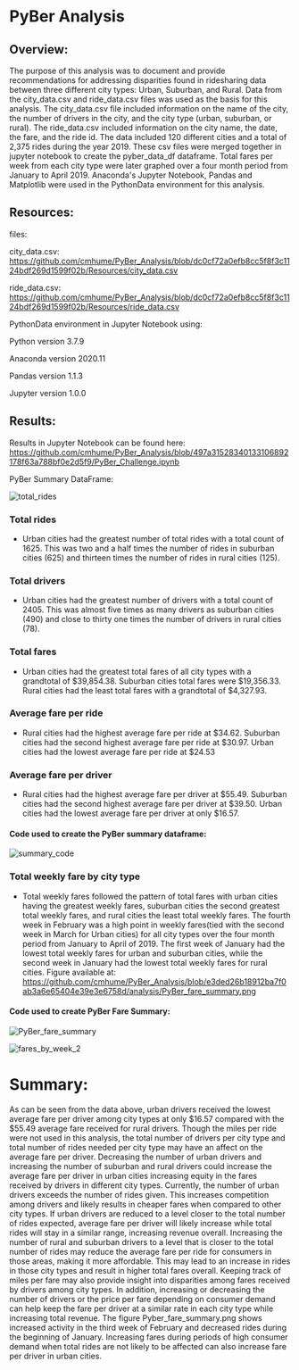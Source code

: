 # PyBer Analysis


## Overview:


The purpose of this analysis was to document and provide recommendations for addressing disparities found in ridesharing data between three different city types: Urban, Suburban, and Rural. Data from the city_data.csv and ride_data.csv files was used as the basis for this analysis.  The city_data.csv file included information on the name of the city, the number of drivers in the city, and the city type (urban, suburban, or rural).  The ride_data.csv included information on the city name, the date, the fare, and the ride id.  The data included 120 different cities and a total of 2,375 rides during the year 2019.  These csv files were merged together in jupyter notebook to create the pyber_data_df dataframe.  Total fares per week from each city type were later graphed over a four month period from January to April 2019. Anaconda's Jupyter Notebook, Pandas and Matplotlib were used in the PythonData environment for this analysis.


## Resources:


files:


city_data.csv: https://github.com/cmhume/PyBer_Analysis/blob/dc0cf72a0efb8cc5f8f3c1124bdf269d1599f02b/Resources/city_data.csv


ride_data.csv: https://github.com/cmhume/PyBer_Analysis/blob/dc0cf72a0efb8cc5f8f3c1124bdf269d1599f02b/Resources/ride_data.csv


PythonData environment in Jupyter Notebook using:


Python version 3.7.9


Anaconda version 2020.11


Pandas version 1.1.3


Jupyter version 1.0.0


## Results:


Results in Jupyter Notebook can be found here: https://github.com/cmhume/PyBer_Analysis/blob/497a31528340133106892178f63a788bf0e2d5f9/PyBer_Challenge.ipynb


PyBer Summary DataFrame:


![total_rides](https://user-images.githubusercontent.com/78699521/115163692-67dff580-a05f-11eb-8fc7-e5332bfbeef0.png)


### Total rides 

* Urban cities had the greatest number of total rides with a total count of 1625.  This was two and a half times the number of rides in suburban cities (625) and thirteen times the number of rides in rural cities (125).  


### Total drivers 


* Urban cities had the greatest number of drivers with a total count of 2405.  This was almost five times as many drivers as suburban cities (490) and close to thirty one times the number of drivers in rural cities (78). 

### Total fares


* Urban cities had the greatest total fares of all city types with a grandtotal of $39,854.38.  Suburban cities total fares were  $19,356.33.  Rural cities had the least total fares with a grandtotal of $4,327.93.

### Average fare per ride  


* Rural cities had the highest average fare per ride at $34.62.  Suburban cities had the second highest average fare per ride at $30.97.  Urban cities had the lowest average fare per ride at $24.53


### Average fare per driver 


* Rural cities had the highest average fare per driver at $55.49.  Suburban cities had the second highest average fare per driver at $39.50. Urban cities had the lowest average fare per driver at only $16.57.


#### Code used to create the PyBer summary dataframe:


![summary_code](https://user-images.githubusercontent.com/78699521/115172431-1db83d80-a07a-11eb-9190-8782bd1fca83.png)


### Total weekly fare by city type


* Total weekly fares followed the pattern of total fares with urban cities having the greatest weekly fares, suburban cities the second greatest total weekly fares, and rural cities the least total weekly fares.  The fourth week in February was a high point in weekly fares(tied with the second week in March for Urban cities) for all city types over the four month period from January to April of 2019.  The first week of January had the lowest total weekly fares for urban and suburban cities, while the second week in January had the lowest total weekly fares for rural cities.  Figure available at: https://github.com/cmhume/PyBer_Analysis/blob/e3ded26b18912ba7f0ab3a6e65404e39e3e6758d/analysis/PyBer_fare_summary.png


#### Code used to create  PyBer Fare Summary:



![PyBer_fare_summary](https://user-images.githubusercontent.com/78699521/115163475-30247e00-a05e-11eb-9dc2-1381c292bf94.png)


![fares_by_week_2](https://user-images.githubusercontent.com/78699521/115172571-640d9c80-a07a-11eb-954a-16ff215f7680.png)


# Summary:

As can be seen from the data above, urban drivers received the lowest average fare per driver among city types at only $16.57 compared with the $55.49 average fare received for rural drivers.  Though the miles per ride were not used in this analysis, the total number of drivers per city type and total number of rides needed per city type may have an affect on the average fare per driver. Decreasing the number of urban drivers and increasing the number of suburban and rural drivers could increase the average fare per driver in urban cities increasing equity in the fares received by drivers in different city types.  Currently, the number of urban drivers exceeds the number of rides given.  This  increases competition among drivers and likely results in cheaper fares when compared to other city types.  If urban drivers are reduced to a level closer to the total number of rides expected, average fare per driver will likely increase while total rides will stay in a similar range, increasing revenue overall.  Increasing the number of rural and suburban drivers to a level that is closer to the total number of rides may reduce the average fare per ride for consumers in those areas, making it more affordable. This may lead to an increase in rides in those city types and result in higher total fares overall.  Keeping track of miles per fare may also provide insight into disparities among fares received by drivers among city types.  In addition,  increasing or decreasing the number of drivers or the price per fare depending on consumer demand can help keep the fare per driver at a similar rate in each city type while increasing total revenue. The figure Pyber_fare_summary.png shows increased activity in the third week of February and decreased rides during the beginning of January.  Increasing fares during periods of high consumer demand when total rides are not likely to be affected can also increase fare per driver in urban cities. 



